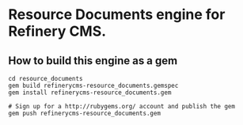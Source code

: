 # Resource Documents engine for Refinery CMS.

## How to build this engine as a gem

    cd resource_documents
    gem build refinerycms-resource_documents.gemspec
    gem install refinerycms-resource_documents.gem
    
    # Sign up for a http://rubygems.org/ account and publish the gem
    gem push refinerycms-resource_documents.gem